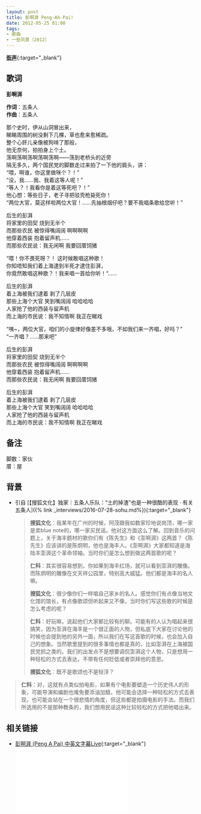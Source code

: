 ```yaml
---
layout: post
title: 彭啊湃 Peng-Ah-Pai!
date: 2012-05-25 01:00
tags:
- 歌曲
- 一些风景（2012）
---
```


[**街声**](https://streetvoice.cn/5people/songs/54691/){:target="_blank"}

## 歌词

**彭啊湃**

**作词**：五条人  
**作曲**：五条人

那个史时，伊从山洞冒出来，  
睇睇周围的树没剩下几棵，草也愈来愈稀疏。  
整个心肝儿亲像被狗啃了那般，  
他无奈何，拍拍身上个土。  
荡啊荡啊荡啊荡啊荡啊——荡到老桥头的近旁  
隔无多久，两个国民党的脚数走过来拍了一下他的肩头，讲：  
“喂，啊谁，你这里做咪个？！”  
“没，我……我、我着这等人呢！”  
“等人？！我看你是着这等死吧？！”  
他心想：等些日子，老子寻把驳壳枪毙死你！  
“两位大官，莫这样啦两位大官！……先抽根烟仔吧？要不我唱条歌给您听！”

后生的彭湃  
将家里的田契  烧到无半个  
而那些农民 被惊得嘴阔阔 啊啊啊啊  
他穿着西装 抱着留声机……  
而那些农民说：我无闲啊 我要回厝饲猪

“喂！你不畏死呀？！ 这时候敢唱这种歌！  
你知唔知我们着上海逮到半死才逮住彭湃，  
你竟然敢唱这种歌？！我来唱一首给你听！“……

后生的彭湃  
着上海被我们逮着 剥了几层皮  
那些上海个大官 笑到嘴阔阔 哈哈哈哈  
人家抢了他的西装与留声机  
而上海的市民说：我不知情啊 我正在睇戏

“咦~，两位大官，咱们的小旋律好像差不多哦，不如我们来一齐唱，好吗？”  
“一齐唱？……那来吧”

后生的彭湃  
将家里的田契  烧到无半个  
而那些农民 被惊得嘴阔阔 啊啊啊啊  
他穿着西装 抱着留声机……  
而那些农民说：我无闲啊 我要回厝饲猪

后生的彭湃  
着上海被我们逮着 剥了几层皮  
那些上海个大官 笑到嘴阔阔 哈哈哈哈  
人家抢了他的西装与留声机  
而上海的市民说：我不知情啊 我正在睇戏

## 备注

脚数：家伙  
厝：屋

## 背景

* 引自 [【搜狐文化】独家｜五条人乐队：“土的掉渣”也是一种很酷的表现 · 有关五条人]({% link _interviews/2016-07-28-sohu.md%}){:target="_blank"}
  > **搜狐文化**：我某年在广州的时候，阿茂跟我如数家珍地说岗顶，哪一家是卖blue note的，哪一家买民谣。他对这方面这么了解。回到音乐的问题上，关于海丰题材的歌你们有《陈先生》和《澎啊湃》这两首？《陈先生》应该讲的是陈炯明，他也是海丰人。《澎啊湃》大家都知道是海陆丰澎湃这个革命领袖。当时你们是怎么想到做这两首歌的呢？
  >
  > **仁科**：其实很容易想到，你如果到海丰红场，就可以看到澎湃的雕像。而陈炯明的雕像在文天祥公园里，特别高大威猛。他们都是海丰的名人嘛。
  >
  > **搜狐文化**：很少像你们一样唱自己家乡的名人。感觉你们有点像当地文化馆的馆长，有点像歌颂但听起来又不像，当时你们写这些歌的时候是怎么考虑的呢？
  >
  > **仁科**：好玩嘛，说起他们大家都比较有的聊。可能有的人认为唱起来很搞笑，因为澎湃在海丰是一个很正面的人物，但私底下大家在讨论他的时候也会提到他的另外一面，所以我们在写这首歌的时候，也会加入自己的想象。当然歌里提到的很多事情也都是真的，比如澎湃在上海被国民党抓之类的。我们的出发点不是想要调侃澎湃这个人物，只是想用一种轻松的方式去表达，不带有任何贬低或者崇拜他的意思。
  >
  > **搜狐文化**：既不是歌颂也不是轻浮？
  >
 > **仁科**：对，这就有点类似拍电影，如果有个电影要塑造一个历史伟人的形象，可能导演和编剧也难免要添油加醋，他可能会选择一种轻松的方式去表现，也可能会站在一个很悲情的角度，但这些都是拍摄电影的手法。而我们所选用的不是那种教条的，我们想用民谣这种比较轻松的方式把他唱出来。

## 相关链接

* [彭啊湃 (Peng A Pai) 中英文字幕Live](https://www.bilibili.com/video/BV1gt4y197xG/){:target="_blank"}
  
  <div class="iframe-container"><iframe class="responsive-iframe" src="//player.bilibili.com/player.html?aid=584043799&bvid=BV1gt4y197xG&cid=217333644&page=1" frameborder="no" allowfullscreen="true"></iframe></div>
